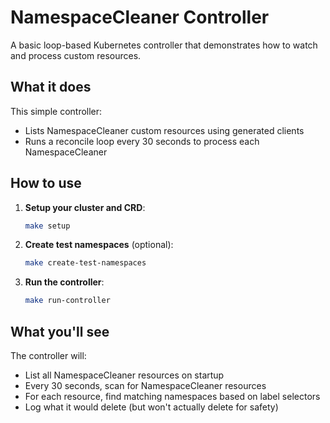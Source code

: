 # NamespaceCleaner Controller

A basic loop-based Kubernetes controller that demonstrates how to watch and process custom resources.

## What it does

This simple controller:
- Lists NamespaceCleaner custom resources using generated clients
- Runs a reconcile loop every 30 seconds to process each NamespaceCleaner

## How to use

1. **Setup your cluster and CRD**:
   ```bash
   make setup
   ```

2. **Create test namespaces** (optional):
   ```bash
   make create-test-namespaces
   ```

3. **Run the controller**:
   ```bash
   make run-controller
   ```

## What you'll see

The controller will:
- List all NamespaceCleaner resources on startup
- Every 30 seconds, scan for NamespaceCleaner resources
- For each resource, find matching namespaces based on label selectors
- Log what it would delete (but won't actually delete for safety)
